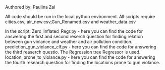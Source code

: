 Authored by: Paulina Zal

All code should be run in the local python environment. All scripts require cities.csv, air_new.csv,Gun_Renamed.csv and weather_data.csv

In the script: 
Zero_Inflated_Regr.py - here you can find the code for answering the first and second reserch question for finding relation between gun violance and weather and air pollution condition. 
prediction_gun_violance_clf.py - here you can find the code for answering the third reaserch questio. The Regression tree Regressor is used. 
location_prone_to_violance.py - here you can find the code for answering the fourth research question for finding the locations prone to gun violance. 
